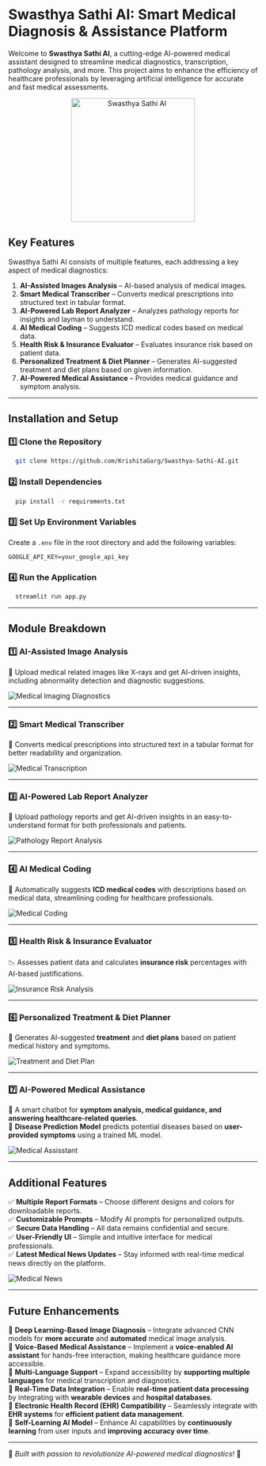 # Swasthya Sathi AI: Smart Medical Diagnosis & Assistance Platform

Welcome to **Swasthya Sathi AI**, a cutting-edge AI-powered medical assistant designed to streamline medical diagnostics, transcription, pathology analysis, and more. This project aims to enhance the efficiency of healthcare professionals by leveraging artificial intelligence for accurate and fast medical assessments.

<p align="center">
  <img src="assets/icon.jpeg" alt="Swasthya Sathi AI" width="250" height="250" >
</p>

## Key Features
Swasthya Sathi AI consists of multiple features, each addressing a key aspect of medical diagnostics:

1. **AI-Assisted Images Analysis** – AI-based analysis of medical images.
2. **Smart Medical Transcriber** – Converts medical prescriptions into structured text in tabular format.
3. **AI-Powered Lab Report Analyzer** – Analyzes pathology reports for insights and layman to understand.
4. **AI Medical Coding** – Suggests ICD medical codes based on medical data.
5. **Health Risk & Insurance Evaluator** – Evaluates insurance risk based on patient data.
6. **Personalized Treatment & Diet Planner** – Generates AI-suggested treatment and diet plans based on given information.
7. **AI-Powered Medical Assistance** – Provides medical guidance and symptom analysis.

---

## Installation and Setup

### **1️⃣ Clone the Repository**
```sh
  git clone https://github.com/KrishitaGarg/Swasthya-Sathi-AI.git
```

### **2️⃣ Install Dependencies**
```sh
  pip install -r requirements.txt
```

### **3️⃣ Set Up Environment Variables**
Create a `.env` file in the root directory and add the following variables:
```env
GOOGLE_API_KEY=your_google_api_key
```  

### **4️⃣ Run the Application**
```sh
  streamlit run app.py
```

---

## Module Breakdown  

### 1️⃣ **AI-Assisted Image Analysis**  
📸 Upload medical related images like X-rays and get AI-driven insights, including abnormality detection and diagnostic suggestions.  

![Medical Imaging Diagnostics](assets/screenshots/medical_imaging.png)

---

### 2️⃣ **Smart Medical Transcriber**  
📝 Converts medical prescriptions into structured text in a tabular format for better readability and organization.  

![Medical Transcription](assets/screenshots/medical_transcription.png)

---

### 3️⃣ **AI-Powered Lab Report Analyzer**  
🔬 Upload pathology reports and get AI-driven insights in an easy-to-understand format for both professionals and patients.  

![Pathology Report Analysis](assets/screenshots/pathology_report.png)

---

### 4️⃣ **AI Medical Coding**  
🏥 Automatically suggests **ICD medical codes** with descriptions based on medical data, streamlining coding for healthcare professionals.  

![Medical Coding](assets/screenshots/medical_coding.png)

---

### 5️⃣ **Health Risk & Insurance Evaluator**  
📉 Assesses patient data and calculates **insurance risk** percentages with AI-based justifications.  

![Insurance Risk Analysis](assets/screenshots/insurance_risk.png)

---

### 6️⃣ **Personalized Treatment & Diet Planner**
🎯 Generates AI-suggested **treatment** and **diet plans** based on patient medical history and symptoms.  

![Treatment and Diet Plan](assets/screenshots/treatment_diet.png)

---

### 7️⃣ **AI-Powered Medical Assistance**  
🤖 A smart chatbot for **symptom analysis, medical guidance, and answering healthcare-related queries**.  
🔬 **Disease Prediction Model** predicts potential diseases based on **user-provided symptoms** using a trained ML model.

![Medical Assisstant](assets/screenshots/medical_assisstant.png)

---

## Additional Features

✅ **Multiple Report Formats** – Choose different designs and colors for downloadable reports.  
✅ **Customizable Prompts** – Modify AI prompts for personalized outputs.  
✅ **Secure Data Handling** – All data remains confidential and secure.  
✅ **User-Friendly UI** – Simple and intuitive interface for medical professionals.  
✅ **Latest Medical News Updates** – Stay informed with real-time medical news directly on the platform.  

![Medical News](assets/screenshots/medical_news.png)

---

## Future Enhancements

🔹 **Deep Learning-Based Image Diagnosis** – Integrate advanced CNN models for **more accurate** and **automated** medical image analysis.  
🔹 **Voice-Based Medical Assistance** – Implement a **voice-enabled AI assistant** for hands-free interaction, making healthcare guidance more accessible.  
🔹 **Multi-Language Support** – Expand accessibility by **supporting multiple languages** for medical transcription and diagnostics.  
🔹 **Real-Time Data Integration** – Enable **real-time patient data processing** by integrating with **wearable devices** and **hospital databases**.  
🔹 **Electronic Health Record (EHR) Compatibility** – Seamlessly integrate with **EHR systems** for **efficient patient data management**.  
🔹 **Self-Learning AI Model** – Enhance AI capabilities by **continuously learning** from user inputs and **improving accuracy over time**.  

---

🚀 *Built with passion to revolutionize AI-powered medical diagnostics!* 🚀
